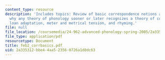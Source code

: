 ```yaml
---
content_type: resource
description: 'Includes topics: Review of basic correspondence notions and constraints,
  why any theory of phonology sooner or later recognizes a theory of correspondence,
  loan adaptation, meter and metrical tension, and rhyming.'
file: null
file_location: /coursemedia/24-962-advanced-phonology-spring-2005/2a335312bbe44aa523560726a1d0dc63_feb2_corrbasics.pdf
file_type: application/pdf
resourcetype: Document
title: feb2_corrbasics.pdf
uid: 2a335312-bbe4-4aa5-2356-0726a1d0dc63
---
```


